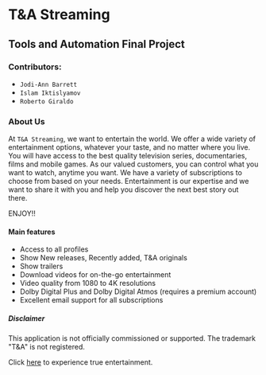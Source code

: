# T&A Streaming

## Tools and Automation Final Project

### Contributors:

- ```Jodi-Ann Barrett```
- ```Islam Iktislyamov```
- ```Roberto Giraldo```

### About Us

At ```T&A Streaming```, we want to entertain the world. We offer a wide variety of entertainment options, whatever your taste, and no matter where you live. You will have access to the best quality television series, documentaries, films and mobile games. As our valued customers, you can control what you want to watch, anytime you want. We have a variety of subscriptions to choose from based on your needs. Entertainment is our expertise and we want to share it with you and help you discover the next best story out there.

ENJOY!!

#### Main features

- Access to all profiles
- Show New releases, Recently added, T&A originals
- Show trailers
- Download videos for on-the-go entertainment
- Video quality from 1080 to 4K resolutions
- Dolby Digital Plus and Dolby Digital Atmos (requires a premium account)
- Excellent email support for all subscriptions

##### Disclaimer

This application is not officially commissioned or supported.
The trademark "T&A" is not registered.

Click [here]( https://moorebarrett-jodiann.github.io/ta-final-project/) to experience true entertainment.